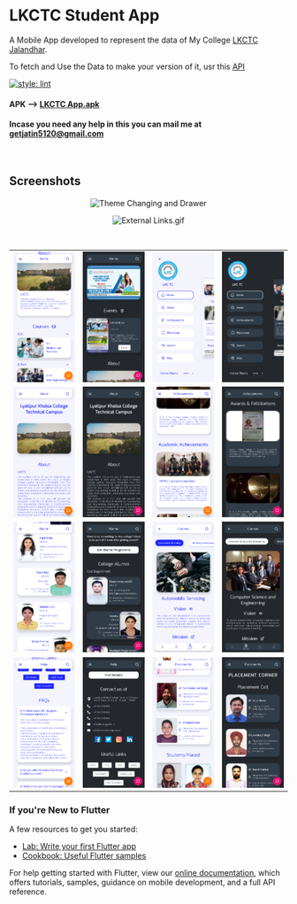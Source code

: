 # LKCTC Student App

A Mobile App developed to represent the data of  My College [LKCTC Jalandhar](http://lkcengg.edu.in/ "LKCTC HomePage").

To fetch and Use the Data to make your version of it, usr this [API](https://lkctc-app.herokuapp.com/ "LKCTC API")

[![style: lint](https://img.shields.io/badge/style-lint-4BC0F5.svg)](https://pub.dev/packages/lint)

#### APK  --> [LKCTC App.apk](LKCTC_App.apk)

#### Incase you need any help in this you can mail me at getjatin5120@gmail.com

<br>

## Screenshots
<p align="center"><img src="gifs/Drawer&Theme.gif" alt="Theme Changing and Drawer" align="center" width="300px"></p>
<p align="center"><img src="gifs/ExternalLinks.gif" alt="External Links.gif" width="300px"></p>
<br>
<table>
  <tr>
    <td>
      <img src="screenshots/home_light.png?raw=true" width="250">
    </td>
    <td>
      <img src="screenshots/home_dark.png?raw=true" width="250">
    </td>
    <td>
      <img src="screenshots/drawer_light.png?raw=true" width="250">
    </td>
    <td>
      <img src="screenshots/drawer_dark.png?raw=true" width="250">
    </td>
  </tr>
  <tr>
    <td>
      <img src="screenshots/about_light.png?raw=true" width="250">
    </td>
    <td>
      <img src="screenshots/about_dark.png?raw=true" width="250">
    </td>
    <td>
      <img src="screenshots/achievement_light.png?raw=true" width="250">
    </td>
    <td>
      <img src="screenshots/achievement_dark.png?raw=true" width="250">
    </td>
  </tr>
  <tr>
    <td>
      <img src="screenshots/alumni_light.png?raw=true" width="250">
    </td>
    <td>
      <img src="screenshots/alumni_dark.png?raw=true" width="250">
    </td>
    <td>
      <img src="screenshots/courses_light.png?raw=true" width="250">
    </td>
    <td>
      <img src="screenshots/courses_dark.png?raw=true" width="250">
    </td>
  </tr>
  <tr>
    <td>
      <img src="screenshots/help_light.png?raw=true" width="250">
    </td>
    <td>
      <img src="screenshots/help_dark.png?raw=true" width="250">
    </td>
    <td>
      <img src="screenshots/placement_light.png?raw=true" width="250">
    </td>
    <td>
      <img src="screenshots/placement_dark.png?raw=true" width="250">
    </td>
  </tr>
</table>


### If you're New to Flutter

A few resources to get you started:

-   [Lab: Write your first Flutter app](https://flutter.dev/docs/get-started/codelab)
-   [Cookbook: Useful Flutter samples](https://flutter.dev/docs/cookbook)

For help getting started with Flutter, view our
[online documentation](https://flutter.dev/docs), which offers tutorials,
samples, guidance on mobile development, and a full API reference.
